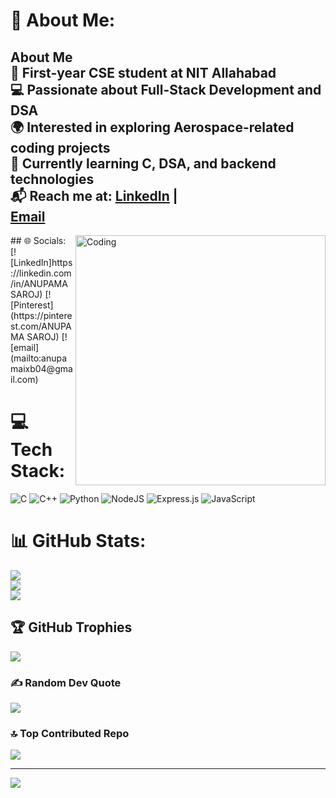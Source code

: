 # 💫 About Me:
## About Me  <br>🚀 First-year CSE student at NIT Allahabad  <br>💻 Passionate about Full-Stack Development and DSA  <br>🌍 Interested in exploring Aerospace-related coding projects  <br>🔭 Currently learning C, DSA, and backend technologies  <br>📬 Reach me at: [LinkedIn](https://www.linkedin.com/in/anupama-saroj-6a042832b?utm_source=share&utm_campaign=share_via&utm_content=profile&utm_medium=android_app) | <br>[Email](anupamaixb04@gmail.com) 

<img align="right" alt="Coding" width="400" src="https://cdnb.artstation.com/p/assets/images/images/056/036/393/large/cozy-oni-cozyoninight.jpg?1668322408">
## 🌐 Socials:
[![LinkedIn]https://linkedin.com/in/ANUPAMA SAROJ) [![Pinterest](https://pinterest.com/ANUPAMA SAROJ) [![email](mailto:anupamaixb04@gmail.com) 

# 💻 Tech Stack:
![C](https://img.shields.io/badge/c-%2300599C.svg?style=for-the-badge&logo=c&logoColor=white) ![C++](https://img.shields.io/badge/c++-%2300599C.svg?style=for-the-badge&logo=c%2B%2B&logoColor=white) ![Python](https://img.shields.io/badge/python-3670A0?style=for-the-badge&logo=python&logoColor=ffdd54) ![NodeJS](https://img.shields.io/badge/node.js-6DA55F?style=for-the-badge&logo=node.js&logoColor=white) ![Express.js](https://img.shields.io/badge/express.js-%23404d59.svg?style=for-the-badge&logo=express&logoColor=%2361DAFB) ![JavaScript](https://img.shields.io/badge/javascript-%23323330.svg?style=for-the-badge&logo=javascript&logoColor=%23F7DF1E)
# 📊 GitHub Stats:
![](https://github-readme-stats.vercel.app/api?username=anupama-sindhu-saroj&theme=dark&hide_border=false&include_all_commits=false&count_private=false)<br/>
![](https://nirzak-streak-stats.vercel.app/?user=anupama-sindhu-saroj&theme=dark&hide_border=false)<br/>
![](https://github-readme-stats.vercel.app/api/top-langs/?username=anupama-sindhu-saroj&theme=dark&hide_border=false&include_all_commits=false&count_private=false&layout=compact)

## 🏆 GitHub Trophies
![](https://github-profile-trophy.vercel.app/?username=anupama-sindhu-saroj&theme=radical&no-frame=false&no-bg=true&margin-w=4)

### ✍️ Random Dev Quote
![](https://quotes-github-readme.vercel.app/api?type=horizontal&theme=radical)

### 🔝 Top Contributed Repo
![](https://github-contributor-stats.vercel.app/api?username=anupama-sindhu-saroj&limit=5&theme=dark&combine_all_yearly_contributions=true)

---
[![](https://visitcount.itsvg.in/api?id=anupama-sindhu-saroj&icon=0&color=0)](https://visitcount.itsvg.in)

<!-- Proudly created with GPRM ( https://gprm.itsvg.in ) -->
